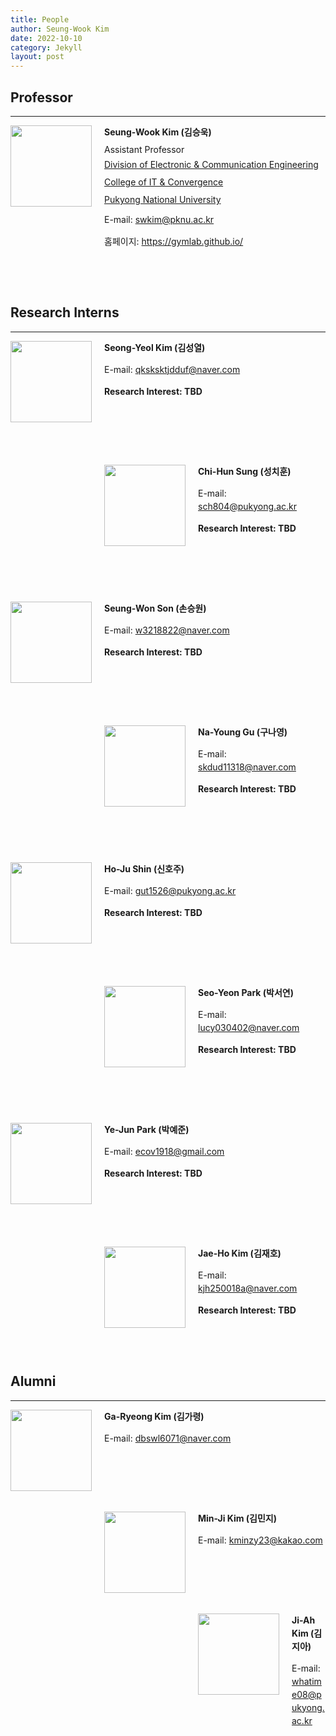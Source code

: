 ```yaml
---
title: People
author: Seung-Wook Kim
date: 2022-10-10
category: Jekyll
layout: post
---
```



## Professor
------------
<div style="width:150px; height:230px; float:left;">
<img src="https://raw.githubusercontent.com/pknu-vlab/pknu-vlab.github.io/main/images/swkim.png" width="130" >
</div>
<p style="line-height: 1.5;"><b>Seung-Wook Kim (김승욱)</b></p>
<p style="line-height: 0.5;">Assistant Professor</p>
<p style="line-height: 1;"><a href="https://ee.pknu.ac.kr/ee/1">Division of Electronic & Communication Engineering</a></p>
<p style="line-height: 1;"><a href="https://itc.pknu.ac.kr/html/00_main/">College of IT & Convergence</a></p>
<p style="line-height: 1;"><a href="https://www.pknu.ac.kr/main">Pukyong National University</a></p>
<p style="line-height: 1.5;">E-mail: <a href="mailto:swkim@pknu.ac.kr">swkim@pknu.ac.kr</a></p>
<p style="line-height: 1.5;">홈페이지: <a href="https://gymlab.github.io/">https://gymlab.github.io/</a></p>

&nbsp;

&nbsp;

## Research Interns
------------

<div style="width:150px; height:200px; float:left;">
<img src="https://raw.githubusercontent.com/pknu-vlab/pknu-vlab.github.io/main/images/sykim.jpg" width="130" >
</div>
<p style="line-height: 1.5;"><b>Seong-Yeol Kim (김성열)</b></p>
<p style="line-height: 1.5;">E-mail: <a href="mailto:qksksktjdduf@naver.com">qksksktjdduf@naver.com</a></p>
<p style="line-height: 1.5;"><b>Research Interest: TBD</b></p>

&nbsp;

&nbsp;

&nbsp;

<div style="width:150px; height:200px; float:left;">
<img src="https://raw.githubusercontent.com/pknu-vlab/pknu-vlab.github.io/main/images/chsung.jpg" width="130" >
</div>
<p style="line-height: 1.5;"><b>Chi-Hun Sung (성치훈)</b></p>
<p style="line-height: 1.5;">E-mail: <a href="mailto:sch804@pukyong.ac.kr">sch804@pukyong.ac.kr</a></p>
<p style="line-height: 1.5;"><b>Research Interest: TBD</b></p>

&nbsp;

&nbsp;

&nbsp;

<div style="width:150px; height:200px; float:left;">
<img src="https://raw.githubusercontent.com/pknu-vlab/pknu-vlab.github.io/main/images/swson.jpg" width="130" >
</div>
<p style="line-height: 1.5;"><b>Seung-Won Son (손승원)</b></p>
<p style="line-height: 1.5;">E-mail: <a href="mailto:w3218822@naver.com">w3218822@naver.com</a></p>
<p style="line-height: 1.5;"><b>Research Interest: TBD</b></p>

&nbsp;

&nbsp;

&nbsp;

<div style="width:150px; height:200px; float:left;">
<img src="https://raw.githubusercontent.com/pknu-vlab/pknu-vlab.github.io/main/images/nygu.jpg" width="130" >
</div>
<p style="line-height: 1.5;"><b>Na-Young Gu (구나영)</b></p>
<p style="line-height: 1.5;">E-mail: <a href="mailto:skdud11318@naver.com">skdud11318@naver.com</a></p>
<p style="line-height: 1.5;"><b>Research Interest: TBD</b></p>

&nbsp;

&nbsp;

&nbsp;

<div style="width:150px; height:200px; float:left;">
<img src="https://raw.githubusercontent.com/pknu-vlab/pknu-vlab.github.io/main/images/hjshin.jpg" width="130" >
</div>
<p style="line-height: 1.5;"><b>Ho-Ju Shin (신호주)</b></p>
<p style="line-height: 1.5;">E-mail: <a href="mailto:gut1526@pukyong.ac.kr">gut1526@pukyong.ac.kr</a></p>
<p style="line-height: 1.5;"><b>Research Interest: TBD</b></p>

&nbsp;

&nbsp;

&nbsp;

<div style="width:150px; height:200px; float:left;">
<img src="https://raw.githubusercontent.com/pknu-vlab/pknu-vlab.github.io/main/images/sypark.jpeg" width="130" >
</div>
<p style="line-height: 1.5;"><b>Seo-Yeon Park (박서연)</b></p>
<p style="line-height: 1.5;">E-mail: <a href="mailto:lucy030402@naver.com">lucy030402@naver.com</a></p>
<p style="line-height: 1.5;"><b>Research Interest: TBD</b></p>

&nbsp;

&nbsp;

&nbsp;

<div style="width:150px; height:200px; float:left;">
<img src="https://raw.githubusercontent.com/pknu-vlab/pknu-vlab.github.io/main/images/yjpark.jpeg" width="130" >
</div>
<p style="line-height: 1.5;"><b>Ye-Jun Park (박예준)</b></p>
<p style="line-height: 1.5;">E-mail: <a href="mailto:ecov1918@gmail.comr">ecov1918@gmail.com</a></p>
<p style="line-height: 1.5;"><b>Research Interest: TBD</b></p>

&nbsp;

&nbsp;

&nbsp;

<div style="width:150px; height:200px; float:left;">
<img src="https://raw.githubusercontent.com/pknu-vlab/pknu-vlab.github.io/main/images/jhkim.jpg" width="130" >
</div>
<p style="line-height: 1.5;"><b>Jae-Ho Kim (김재호)</b></p>
<p style="line-height: 1.5;">E-mail: <a href="mailto:kjh250018a@naver.com">kjh250018a@naver.com</a></p>
<p style="line-height: 1.5;"><b>Research Interest: TBD</b></p>

&nbsp;

&nbsp;

## Alumni
------------

<div style="width:150px; height:200px; float:left;">
<img src="https://raw.githubusercontent.com/pknu-vlab/pknu-vlab.github.io/main/images/grkim.jpg" width="130" >
</div>
<p style="line-height: 1.5;"><b>Ga-Ryeong Kim (김가령)</b></p>
<p style="line-height: 1.5;">E-mail: <a href="mailto:dbswl6071@naver.com">dbswl6071@naver.com</a></p>

&nbsp;

&nbsp;

&nbsp;

<div style="width:150px; height:200px; float:left;">
<img src="https://raw.githubusercontent.com/pknu-vlab/pknu-vlab.github.io/main/images/mjkim.jpg" width="130" >
</div>
<p style="line-height: 1.5;"><b>Min-Ji Kim (김민지)</b></p>
<p style="line-height: 1.5;">E-mail: <a href="mailto:kminzy23@kakao.com">kminzy23@kakao.com</a></p>

&nbsp;

&nbsp;

&nbsp;

<div style="width:150px; height:200px; float:left;">
<img src="https://raw.githubusercontent.com/pknu-vlab/pknu-vlab.github.io/main/images/jakim.jpg" width="130" >
</div>
<p style="line-height: 1.5;"><b>Ji-Ah Kim (김지아)</b></p>
<p style="line-height: 1.5;">E-mail: <a href="mailto:whatime08@pukyong.ac.kr">whatime08@pukyong.ac.kr</a></p>
